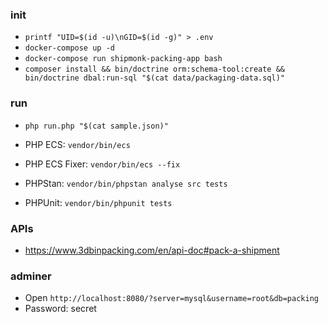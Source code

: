 ### init
- `printf "UID=$(id -u)\nGID=$(id -g)" > .env`
- `docker-compose up -d`
- `docker-compose run shipmonk-packing-app bash`
- `composer install && bin/doctrine orm:schema-tool:create && bin/doctrine dbal:run-sql "$(cat data/packaging-data.sql)"`

### run
- `php run.php "$(cat sample.json)"`

- PHP ECS: `vendor/bin/ecs`
- PHP ECS Fixer: `vendor/bin/ecs --fix`
- PHPStan: `vendor/bin/phpstan analyse src tests`
- PHPUnit: `vendor/bin/phpunit tests`

### APIs
- https://www.3dbinpacking.com/en/api-doc#pack-a-shipment

### adminer
- Open `http://localhost:8080/?server=mysql&username=root&db=packing`
- Password: secret
